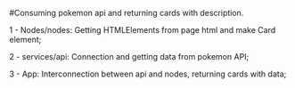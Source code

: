 #Consuming pokemon api and returning cards with description.

1 - Nodes/nodes: Getting HTMLElements from page html and make Card element;

2 - services/api: Connection and getting data from pokemon API;

3 - App: Interconnection between api and nodes, returning cards with data;
